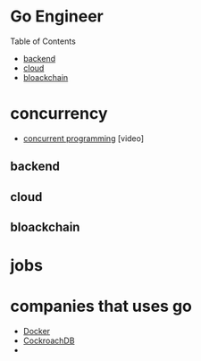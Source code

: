 # Go Engineer

Table of Contents
- [backend](#backend)
- [cloud](#cloud)
- [bloackchain](#bloackchain)

# concurrency

- [concurrent programming](https://youtube.com/playlist?list=PLlsmxlJgn1HJDgOjsG3DbdTx0kmUhCWuy&si=36mygcSP83tfCBOq) [video]

## backend

## cloud

## bloackchain

# jobs

# companies that uses go
- [Docker](https://www.docker.com/career-openings/)
- [CockroachDB](https://www.cockroachlabs.com/careers/open-positions/)
- 
